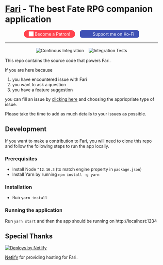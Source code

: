 <style>
  hr {
    margin-bottom: 16px;
  }

  .badges {
    display:flex;
    align-items:center;
    justify-content:center;
    margin-bottom: 16px
  }

  .badges > * {
    margin: 0 8px;
  }

  .donations {
    display:flex;
    align-items:center;
    justify-content:center;
    margin-bottom: 16px
  }

  .donations > * {
    margin: 0 8px;
    text-decoration: none !important;
    color:rgb(255, 255, 255) !important;
    padding: 4px 16px;
  }

  .patreon {
    background-color:rgb(255, 66, 77);
    border-radius:9999px;
    display:flex;
    align-items:center;
  }

  .patreon img {
    width:16px;
    margin-right:4px;
  }

  .kofi {
    background-color: #3f51b5;
    border-radius: 7px;
    display:flex;
    align-items:center;
  }

  .kofi img {
    width:22px ;
    height:15px;
    margin-right:4px;
  }

</style>

# [Fari](https://fari.app) - The best Fate RPG companion application

<div class="donations">
  <a class="patreon" href="https://www.patreon.com/bePatron?u=43408921" >
    <img src="./images/services/patreon.png" >
    Become a Patron!
  </a>
  <a  class="kofi" href="https://ko-fi.com/B0B4AHLJ">
    <img src="https://storage.ko-fi.com/cdn/cup-border.png" >
    Support me on Ko-Fi
  </a>
</div>

<hr />

<div class="badges">
  <img title="Continous Integration" src="https://github.com/fariapp/fari/workflows/CI/badge.svg">
  <img title="Integration Tests" src="https://github.com/fariapp/fari/workflows/Integration%20Tests/badge.svg">
</div>

This repo contains the source code that powers Fari.

If you are here because

1. you have encountered issue with Fari
2. you want to ask a question
3. you have a feature suggestion

you can fill an issue by [clicking here](https://github.com/fariapp/fari/issues/new/choose) and choosing the appriopriate type of issue.

Please take the time to add as much details to your issues as possible.

## Development

If you want to make a contribution to Fari, you will need to clone this repo and follow the following steps to run the app locally.

### Prerequisites

- Install Node `^12.16.3` (to match engine property in `package.json`)
- Install Yarn by running `npm install -g yarn`

### Installation

- Run `yarn install`

### Running the application

Run `yarn start` and then the app should be running on http://localhost:1234

## Special Thanks

<a href="https://www.netlify.com">
  <img src="https://www.netlify.com/img/global/badges/netlify-color-accent.svg" alt="Deploys by Netlify" />
</a>

[Netlify](https://netlify.com/) for providing hosting for Fari.
